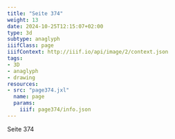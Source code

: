 ```yaml
---
title: "Seite 374"
weight: 13
date: 2024-10-25T12:15:07+02:00
type: 3d
subtype: anaglyph
iiifClass: page
iiifContext: http://iiif.io/api/image/2/context.json
tags:
- 3D
- anaglyph
- drawing
resources:
- src: "page374.jxl"
  name: page
  params:
    iiif: page374/info.json
---
```

Seite 374
